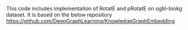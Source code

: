 
This code includes implementation of RotatE and pRotatE on ogbl-biokg dataset. It is based on the below repository https://github.com/DeepGraphLearning/KnowledgeGraphEmbedding
